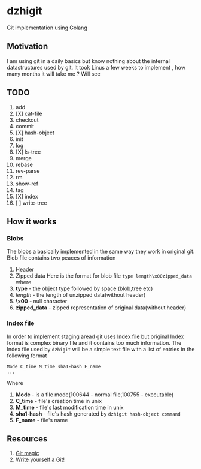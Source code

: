 # dzhigit
Git implementation using Golang 

## Motivation
I am using git in a daily basics but know nothing about the internal datastructures used by git. It took Linus a few weeks to implement , how many months it will take me ? Will see 

## TODO
1. add 
2. [X] cat-file 
3. checkout 
4. commit 
5. [X] hash-object 
6. init 
7. log 
8. [X] ls-tree 
9. merge 
10. rebase 
11. rev-parse 
12. rm 
13. show-ref 
14. tag
15. [X] index
16. [ ] write-tree
    
## How it works
### Blobs
The blobs a basically implemented in the same way they work in original git.
Blob file contains two peaces of information
1. Header
2. Zipped data
Here is the format for blob file `type length\x00zipped_data` where
1. **type** - the object type followed by space (blob,tree etc)
2. *length* - the length of unzipped data(without header)
3. **\x00** - null character
4. **zipped_data** - zipped representation of original data(without header)

### Index file
In order to implement staging aread git uses [Index file](https://mincong.io/2018/04/28/git-index/) but original Index format is complex binary file and it contains too much information. The Index file used by `dzhigit` will be a simple text file with a list of entries in the following format
```
Mode C_time M_time sha1-hash F_name
...
```
Where
1. **Mode** - is a file mode(100644 - normal file,100755 - executable)
2. **C_time** - file's creation time in unix
2. **M_time** - file's last modification time in unix
2. **sha1-hash** - file's hash generated by `dzhigit hash-object command`
2. **F_name** - file's name
## Resources
1. [Git magic](http://www-cs-students.stanford.edu/~blynn/gitmagic/ch01.html)
2. [Write yourself a Git!](https://wyag.thb.lt/)
